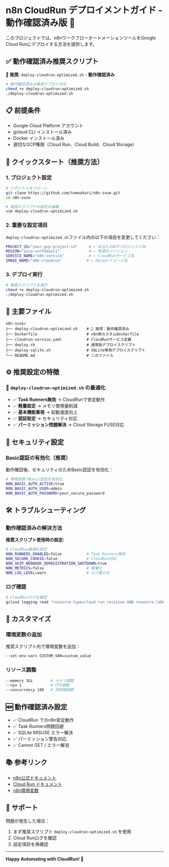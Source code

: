 # n8n CloudRun デプロイメントガイド - 動作確認済み版 🚀

このプロジェクトでは、n8nワークフローオートメーションツールをGoogle Cloud Runにデプロイする方法を提供します。

## ✅ 動作確認済み推奨スクリプト

**🎯 推奨**: `deploy-cloudrun-optimized.sh` - **動作確認済み**

```bash
# 動作確認済みの推奨デプロイ方法
chmod +x deploy-cloudrun-optimized.sh
./deploy-cloudrun-optimized.sh
```

## 📋 前提条件

- Google Cloud Platform アカウント
- gcloud CLI インストール済み
- Docker インストール済み
- 適切なGCP権限（Cloud Run、Cloud Build、Cloud Storage）

## 🚀 クイックスタート（推奨方法）

### 1. プロジェクト設定

```bash
# リポジトリをクローン
git clone https://github.com/tomoakari/n8n-suse.git
cd n8n-suse

# 推奨スクリプトの設定を編集
vim deploy-cloudrun-optimized.sh
```

### 2. 重要な設定項目

`deploy-cloudrun-optimized.sh`ファイル内の以下の項目を変更してください：

```bash
PROJECT_ID="your-gcp-project-id"     # ← あなたのGCPプロジェクトID
REGION="asia-northeast1"             # ← 希望のリージョン
SERVICE_NAME="n8n-service"           # ← CloudRunサービス名
IMAGE_NAME="n8n-cloudrun"           # ← Dockerイメージ名
```

### 3. デプロイ実行

```bash
# 推奨スクリプトを実行
chmod +x deploy-cloudrun-optimized.sh
./deploy-cloudrun-optimized.sh
```

## 📁 主要ファイル

```
n8n-suse/
├── deploy-cloudrun-optimized.sh    # 🌟 推奨：動作確認済み
├── Dockerfile                      # n8n用カスタムDockerfile
├── cloudrun-service.yaml           # CloudRunサービス定義
├── deploy.sh                       # 通常版デプロイスクリプト
├── deploy-sqlite.sh                # SQLite専用デプロイスクリプト
└── README.md                       # このファイル
```

## ⚙️ 推奨設定の特徴

### 🎯 `deploy-cloudrun-optimized.sh` の最適化

- ✅ **Task Runners無効** → CloudRunで安定動作
- ✅ **軽量設定** → メモリ使用量削減  
- ✅ **基本機能重視** → 起動速度向上
- ✅ **認証設定** → セキュリティ対応
- ✅ **パーミッション問題解決** → Cloud Storage FUSE対応

## 🔐 セキュリティ設定

### Basic認証の有効化（推奨）

動作確認後、セキュリティのためBasic認証を有効化：

```bash
# 環境変数でBasic認証を有効化
N8N_BASIC_AUTH_ACTIVE=true
N8N_BASIC_AUTH_USER=admin
N8N_BASIC_AUTH_PASSWORD=your_secure_password
```

## 🛠️ トラブルシューティング

### 動作確認済みの解決方法

**推奨スクリプト使用時の設定:**

```bash
# CloudRun最適化設定
N8N_RUNNERS_ENABLED=false           # Task Runners無効
N8N_SECURE_COOKIE=false             # CloudRun対応
N8N_SKIP_WEBHOOK_DEREGISTRATION_SHUTDOWN=true
N8N_METRICS=false                   # 軽量化
N8N_LOG_LEVEL=warn                  # ログ最小化
```

### ログ確認

```bash
# CloudRunログを確認
gcloud logging read "resource.type=cloud_run_revision AND resource.labels.service_name=n8n-service" --limit 10 --format "table(timestamp,textPayload)"
```

## 🔧 カスタマイズ

### 環境変数の追加

推奨スクリプト内で環境変数を追加：

```bash
--set-env-vars CUSTOM_VAR=custom_value
```

### リソース調整

```bash
--memory 1Gi        # メモリ調整
--cpu 1             # CPU調整
--concurrency 100   # 同時接続数
```

## 🆕 動作確認済み設定

- ✅ CloudRun でのn8n安定動作
- ✅ Task Runners問題回避
- ✅ SQLite MISUSE エラー解決
- ✅ パーミッション警告対応
- ✅ Cannot GET / エラー解消

## 📚 参考リンク

- [n8n公式ドキュメント](https://docs.n8n.io/)
- [Cloud Run ドキュメント](https://cloud.google.com/run/docs)
- [n8n環境変数](https://docs.n8n.io/hosting/environment-variables/)

## 🤝 サポート

問題が発生した場合：
1. まず推奨スクリプト `deploy-cloudrun-optimized.sh` を使用
2. Cloud Runログを確認
3. 設定項目を再確認

---

**Happy Automating with CloudRun! 🎉**
